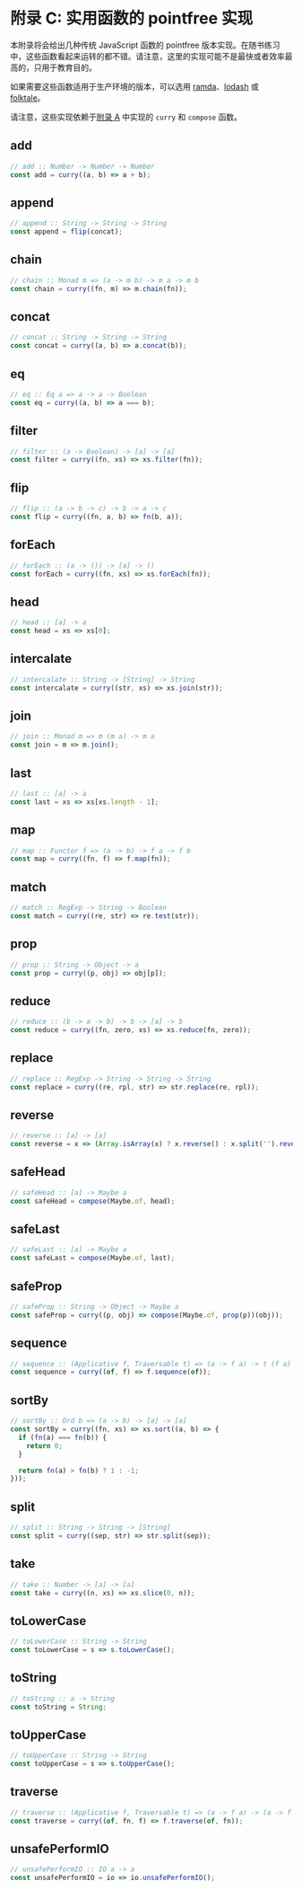 # 附录 C: 实用函数的 pointfree 实现

本附录将会给出几种传统 JavaScript 函数的 pointfree 版本实现。在随书练习中，这些函数看起来运转的都不错。请注意，这里的实现可能不是最快或者效率最高的，只用于教育目的。

如果需要这些函数适用于生产环境的版本，可以选用 [ramda](https://ramdajs.com/)、[lodash](https://lodash.com/) 或 [folktale](http://folktale.origamitower.com/)。

请注意，这些实现依赖于[附录 A](./appendix_a.md) 中实现的 `curry` 和 `compose` 函数。

## add 

```javascript
// add :: Number -> Number -> Number
const add = curry((a, b) => a + b);
```

## append

```javascript
// append :: String -> String -> String
const append = flip(concat);
```

## chain

```javascript
// chain :: Monad m => (a -> m b) -> m a -> m b
const chain = curry((fn, m) => m.chain(fn));
```

## concat

```javascript
// concat :: String -> String -> String
const concat = curry((a, b) => a.concat(b));
```

## eq

```javascript
// eq :: Eq a => a -> a -> Boolean
const eq = curry((a, b) => a === b);
```

## filter

```javascript
// filter :: (a -> Boolean) -> [a] -> [a]
const filter = curry((fn, xs) => xs.filter(fn));
```

## flip

```javascript
// flip :: (a -> b -> c) -> b -> a -> c
const flip = curry((fn, a, b) => fn(b, a));
```

## forEach 

```javascript
// forEach :: (a -> ()) -> [a] -> ()
const forEach = curry((fn, xs) => xs.forEach(fn));
```

## head

```javascript
// head :: [a] -> a
const head = xs => xs[0];
```

## intercalate

```javascript
// intercalate :: String -> [String] -> String
const intercalate = curry((str, xs) => xs.join(str));
```

## join

```javascript
// join :: Monad m => m (m a) -> m a
const join = m => m.join();
```

## last

```javascript
// last :: [a] -> a
const last = xs => xs[xs.length - 1];
```

## map

```javascript
// map :: Functor f => (a -> b) -> f a -> f b
const map = curry((fn, f) => f.map(fn));
```

## match

```javascript
// match :: RegExp -> String -> Boolean
const match = curry((re, str) => re.test(str));
```

## prop 

```javascript
// prop :: String -> Object -> a
const prop = curry((p, obj) => obj[p]);
```

## reduce

```javascript
// reduce :: (b -> a -> b) -> b -> [a] -> b
const reduce = curry((fn, zero, xs) => xs.reduce(fn, zero));
```

## replace

```javascript
// replace :: RegExp -> String -> String -> String
const replace = curry((re, rpl, str) => str.replace(re, rpl));
```

## reverse

```javascript
// reverse :: [a] -> [a]
const reverse = x => (Array.isArray(x) ? x.reverse() : x.split('').reverse().join(''));
```

## safeHead

```javascript
// safeHead :: [a] -> Maybe a
const safeHead = compose(Maybe.of, head);
```

## safeLast

```javascript
// safeLast :: [a] -> Maybe a
const safeLast = compose(Maybe.of, last);
```

## safeProp

```javascript
// safeProp :: String -> Object -> Maybe a
const safeProp = curry((p, obj) => compose(Maybe.of, prop(p))(obj));
```

## sequence

```javascript
// sequence :: (Applicative f, Traversable t) => (a -> f a) -> t (f a) -> f (t a)
const sequence = curry((of, f) => f.sequence(of));
```

## sortBy

```javascript
// sortBy :: Ord b => (a -> b) -> [a] -> [a]
const sortBy = curry((fn, xs) => xs.sort((a, b) => {
  if (fn(a) === fn(b)) {
    return 0;
  }

  return fn(a) > fn(b) ? 1 : -1;
}));
```

## split

```javascript
// split :: String -> String -> [String]
const split = curry((sep, str) => str.split(sep));
```

## take

```javascript
// take :: Number -> [a] -> [a]
const take = curry((n, xs) => xs.slice(0, n));
```

## toLowerCase

```javascript
// toLowerCase :: String -> String
const toLowerCase = s => s.toLowerCase();
```

## toString

```javascript
// toString :: a -> String
const toString = String;
```

## toUpperCase

```javascript
// toUpperCase :: String -> String
const toUpperCase = s => s.toUpperCase();
```

## traverse

```javascript
// traverse :: (Applicative f, Traversable t) => (a -> f a) -> (a -> f b) -> t a -> f (t b)
const traverse = curry((of, fn, f) => f.traverse(of, fn));
```

## unsafePerformIO

```javascript
// unsafePerformIO :: IO a -> a
const unsafePerformIO = io => io.unsafePerformIO();
```
